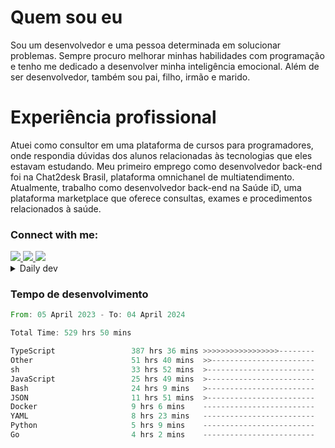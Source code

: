 # Quem sou eu
Sou um desenvolvedor e uma pessoa determinada em solucionar problemas. Sempre procuro melhorar minhas habilidades com programação e tenho me dedicado a desenvolver minha inteligência emocional. Além de ser desenvolvedor, também sou pai, filho, irmão e marido.

# Experiência profissional
Atuei como consultor em uma plataforma de cursos para programadores, onde respondia dúvidas dos alunos relacionadas às tecnologias que eles estavam estudando.
Meu primeiro emprego como desenvolvedor back-end foi na Chat2desk Brasil, plataforma omnichanel de multiatendimento.
Atualmente, trabalho como desenvolvedor back-end na Saúde iD, uma plataforma marketplace que oferece consultas, exames e procedimentos relacionados à saúde.

### Connect with me:
<a href="https://www.linkedin.com/in/theusmoreira" target="_blank" >
<img src="https://img.shields.io/badge/linkedin-%230077B5.svg?&style=for-the-badge&logo=linkedin&logoColor=white ">
</a>
<a href="https://www.instagram.com/matheus.s.moreira/" target="_blank">
<img src="https://img.shields.io/badge/instagram-%23E4405F.svg?&style=for-the-badge&logo=instagram&logoColor=white">
</a>
<a href="mailto:matheussm301@gmail.com"  target="_blank">
<img src="https://img.shields.io/badge/gmail-%23E4405F.svg?&style=for-the-badge&logo=gmail&logoColor=white">
</a>


<details>
  <summary>Daily dev </summary>
<p>
  <a href="https://app.daily.dev/matheussantos"><img src="https://github.com/matheus-santos-moreira/matheus-santos-moreira/blob/master/devcard.svg" width="200" alt="Matheus Santos's Dev Card"/></a>
 </p>
</details>

<h3>Tempo de desenvolvimento</h3>

<!--START_SECTION:waka-->

```rust
From: 05 April 2023 - To: 04 April 2024

Total Time: 529 hrs 50 mins

TypeScript                 387 hrs 36 mins >>>>>>>>>>>>>>>>>--------   66.65 %
Other                      51 hrs 40 mins  >>-----------------------   08.89 %
sh                         33 hrs 52 mins  >------------------------   05.83 %
JavaScript                 25 hrs 49 mins  >------------------------   04.44 %
Bash                       24 hrs 9 mins   >------------------------   04.15 %
JSON                       11 hrs 51 mins  >------------------------   02.04 %
Docker                     9 hrs 6 mins    -------------------------   01.57 %
YAML                       8 hrs 23 mins   -------------------------   01.44 %
Python                     5 hrs 9 mins    -------------------------   00.89 %
Go                         4 hrs 2 mins    -------------------------   00.69 %
```

<!--END_SECTION:waka-->
